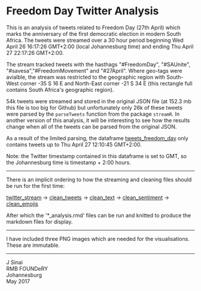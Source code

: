 # Freedom Day Twitter Analysis

This is an analysis of tweets related to Freedom Day (27th April) which marks the anniversary of the first democratic election in modern South Africa. The tweets were streamed over a 30 hour period beginning Wed April 26 16:17:26 GMT+2:00 (local Johannesburg time) and ending Thu April 27 22:17:26 GMT+2:00. 

The stream tracked tweets with the hasthags "#FreedomDay", "#SAUnite", "#savesa","#FreedomMovement" and "#27April". Where geo-tags were avialble, the stream was restricted to the geographic region with South-West corner -35 S 16 E and North-East corner -21 S 34 E (this rectangle full contains South Africa's geographic region).

54k tweets were streamed and stored in the original JSON file (at 152.3 mb this file is too big for Github) but unfortunately only 26k of these tweets were parsed by the `parseTweets` function from the package `streamR`. In another version of this analysis, it will be interesting to see how the results change when all of the tweets can be parsed from the original JSON. 

As a result of the limited parsing, the dataframe [tweets_freedom_day](tweets_freedom_day.feather) only contains tweets up to Thu April 27 12:10:45 GMT+2:00. 

Note: the Twitter timestamp contained in this dataframe is set to GMT, so the Johannesburg time is timestamp + 2:00 hours.

***

There is an implicit ordering to how the streaming and cleaning files should be run for the first time:

[twitter_stream](twitter_stream.rmd) -> [clean_tweets](clean_tweets.rmd) -> [clean_text](clean_text.rmd) -> [clean_sentiment](clean_sentiment.rmd) -> [clean_emojis](clean_emojis.rmd)

After which the '\*\_analysis.rmd' files can be run and knitted to produce the markdown files for display. 

***

I have included three PNG images which are needed for the visualisations. These are immutable.

***

J Sinai  
RMB FOUNDeRY  
Johannesburg  
May 2017  

